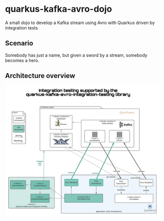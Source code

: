 # quarkus-kafka-avro-dojo

A small dojo to develop a Kafka stream using Avro with Quarkus driven by integration tests

## Scenario

Somebody has just a name, but given a sword by a stream, somebody becomes a hero.

## Architecture overview

![Architecture Overview](documentation/integration_testing_overview.jpeg)